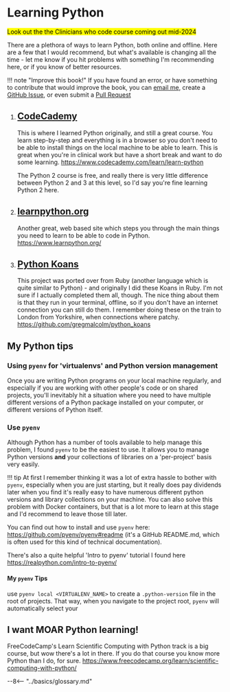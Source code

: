 # Learning Python

<mark>Look out the the Clinicians who code course coming out mid-2024</mark>

There are a plethora of ways to learn Python, both online and offline. Here are a few that I would recommend, but what's available is changing all the time - let me know if you hit problems with something I'm recommending here, or if you know of better resources.

!!! note "Improve this book!"
    If you have found an error, or have something to contribute that would improve the book, you can [email me](mailto:marcusbaw@gmail.com),  create a [GitHub Issue](https://github.com/pacharanero/clinicians-who-code-the-opinionated-handbook/issues), or even submit a [Pull Request](../intermediate/git.md)

1. ## [CodeCademy](https://www.codecademy.com/learn/learn-python)

    This is where I learned Python originally, and still a great course. You learn step-by-step and everything is in a browser so you don't need to be able to install things on the local machine to be able to learn. This is great when you're in clinical work but have a short break and want to do some learning.
    <https://www.codecademy.com/learn/learn-python>

    The Python 2 course is free, and really there is very little difference between Python 2 and 3 at this level, so I'd say you're fine learning Python 2 here.

1. ## [learnpython.org](https://www.learnpython.org/)

    Another great, web based site which steps you through the main things you need to learn to be able to code in Python.
<https://www.learnpython.org/>

1. ## [Python Koans](https://github.com/gregmalcolm/python_koans)

    This project was ported over from Ruby (another language which is quite similar to Python) - and originally I did these Koans in Ruby. I'm not sure if I actually completed them all, though. The nice thing about them is that they run in your terminal, offline, so if you don't have an internet connection you can still do them. I remember doing these on the train to London from Yorkshire, when connections where patchy.
    <https://github.com/gregmalcolm/python_koans>

## My Python tips

### Using `pyenv` for 'virtualenvs' and Python version management

Once you are writing Python programs on your local machine regularly, and especially if you are working with other people's code or on shared projects, you'll inevitably hit a situation where you need to have multiple different versions of a Python package installed on your computer, or different versions of Python itself.

### Use `pyenv`

Although Python has a number of tools available to help manage this problem, I found `pyenv` to be the easiest to use. It allows you to manage Python versions **and** your collections of libraries on a 'per-project' basis very easily.

!!! tip
    At first I remember thinking it was a lot of extra hassle to bother with `pyenv`, especially when you are just starting, but it really does pay dividends later when you find it's really easy to have numerous different python versions and library collections on your machine. You can also solve this problem with Docker containers, but that is a lot more to learn at this stage and I'd recommend to leave those till later.

You can find out how to install and use `pyenv` here: <https://github.com/pyenv/pyenv#readme>
(it's a GitHub README.md, which is often used for this kind of technical documentation).

There's also a quite helpful 'Intro to pyenv' tutorial I found here <https://realpython.com/intro-to-pyenv/>

#### My `pyenv` Tips

use `pyenv local <VIRTUALENV_NAME>` to create a `.python-version` file in the root of projects. That way, when you navigate to the project root, `pyenv` will automatically select your

## I want MOAR Python learning!

FreeCodeCamp's Learn Scientific Computing with Python track is a big course, but wow there's a lot in there. If you do that course you know more Python than I do, for sure.
<https://www.freecodecamp.org/learn/scientific-computing-with-python/>

--8<-- "../basics/glossary.md"
